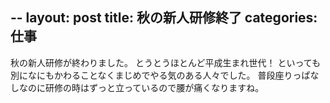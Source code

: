 --
layout: post
title: 秋の新人研修終了
categories: 仕事
--

秋の新人研修が終わりました。
とうとうほとんど平成生まれ世代！
といっても別になにもかわることなくまじめでやる気のある人々でした。
普段座りっぱなしなのに研修の時はずっと立っているので腰が痛くなりますね。


